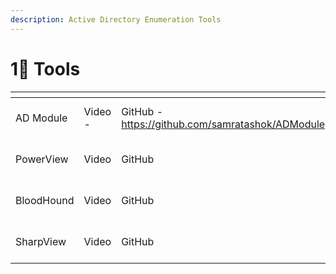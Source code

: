 ```yaml
---
description: Active Directory Enumeration Tools
---
```


# 1⃣ Tools

<table data-card-size="large" data-view="cards" data-full-width="true"><thead><tr><th></th><th></th><th></th><th data-hidden data-card-target data-type="content-ref"></th><th data-hidden data-card-cover data-type="files"></th></tr></thead><tbody><tr><td>AD Module</td><td>Video - </td><td>GitHub - <a href="https://github.com/samratashok/ADModule">https://github.com/samratashok/ADModule</a></td><td><a href="https://github.com/samratashok/ADModule">https://github.com/samratashok/ADModule</a></td><td><a href="../.gitbook/assets/Enumeration with AD Module.png">Enumeration with AD Module.png</a></td></tr><tr><td>PowerView</td><td>Video</td><td>GitHub</td><td><a href="https://github.com/ZeroDayLab/PowerSploit/blob/master/Recon/PowerView.ps1">https://github.com/ZeroDayLab/PowerSploit/blob/master/Recon/PowerView.ps1</a></td><td><a href="../.gitbook/assets/Enumeration with PowerView.png">Enumeration with PowerView.png</a></td></tr><tr><td>BloodHound</td><td>Video</td><td>GitHub</td><td><a href="https://github.com/BloodHoundAD/BloodHound">https://github.com/BloodHoundAD/BloodHound</a></td><td><a href="../.gitbook/assets/Enumeration with BloodHound.png">Enumeration with BloodHound.png</a></td></tr><tr><td>SharpView</td><td>Video</td><td>GitHub</td><td><a href="https://github.com/tevora-threat/SharpView/">https://github.com/tevora-threat/SharpView/</a></td><td><a href="../.gitbook/assets/Enumeration with SharpView.png">Enumeration with SharpView.png</a></td></tr></tbody></table>
